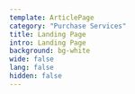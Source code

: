 ```yaml
---
template: ArticlePage
category: "Purchase Services"
title: Landing Page
intro: Landing Page
background: bg-white
wide: false
lang: false
hidden: false
---
```

